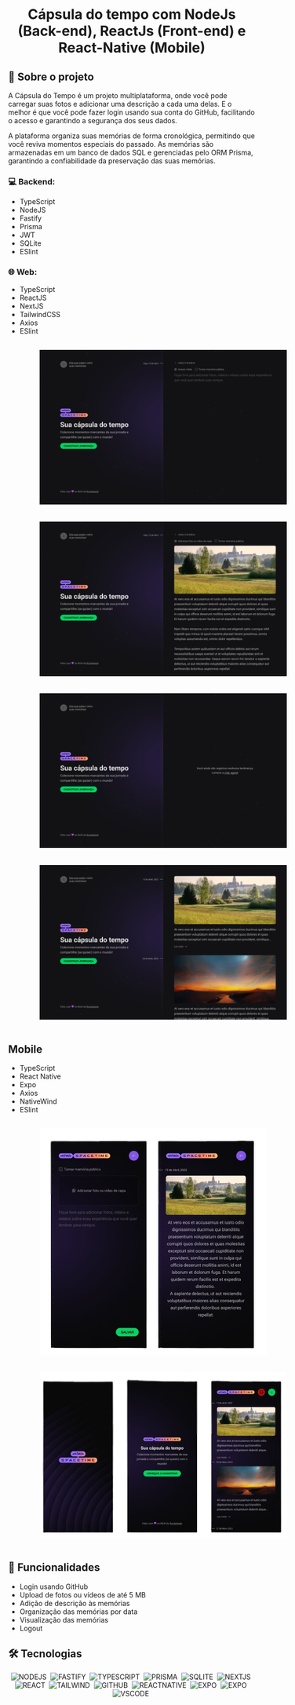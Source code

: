 <h1 align="center"> Cápsula do tempo com NodeJs (Back-end), ReactJs (Front-end) e React-Native (Mobile) </h1>

## 📖 Sobre o projeto
A Cápsula do Tempo é um projeto multiplataforma, onde você pode carregar suas fotos e adicionar uma descrição a cada uma delas. E o melhor é que você pode fazer login usando sua conta do GitHub, facilitando o acesso e garantindo a segurança dos seus dados.

A plataforma organiza suas memórias de forma cronológica, permitindo que você reviva momentos especiais do passado. As memórias são armazenadas em um banco de dados SQL e gerenciadas pelo ORM Prisma, garantindo a confiabilidade da preservação das suas memórias.

### 💻 Backend:
* TypeScript
* NodeJS
* Fastify
* Prisma
* JWT
* SQLite
* ESlint

### 🌐 Web:
* TypeScript
* ReactJS
* NextJS
* TailwindCSS
* Axios
* ESlint


<img src="./images/Create.png" style="margin: 16px 64px"/>
<img src="./images/Create_Filled.png" style="margin: 16px 64px"/>
<img src="./images/memories.png" style="margin: 16px 64px"/>
<img src="./images/Memories.png" style="margin: 16px 64px"/>

## Mobile

* TypeScript
* React Native
* Expo
* Axios
* NativeWind
* ESlint

<img src="./images/mobile_page-1.png" style="margin: 16px 64px"/>
<img src="./images/mobile_page-2.png" style="margin: 16px 64px"/>

## 📌 Funcionalidades
* Login usando GitHub
* Upload de fotos ou vídeos de até 5 MB
* Adição de descrição às memórias
* Organização das memórias por data
* Visualização das memórias
* Logout

## 🛠️ Tecnologias

<div align="center">

![NODEJS](https://img.shields.io/badge/Node.js-43853D?style=for-the-badge&logo=node.js&logoColor=white)&nbsp;
![FASTIFY](https://img.shields.io/badge/fastify-202020?style=for-the-badge&logo=fastify&logoColor=white)&nbsp;
![TYPESCRIPT](https://img.shields.io/badge/TypeScript-007ACC?style=for-the-badge&logo=typescript&logoColor=white)&nbsp;
![PRISMA](https://img.shields.io/badge/Prisma-3982CE?style=for-the-badge&logo=Prisma&logoColor=white)&nbsp;
![SQLITE](https://img.shields.io/badge/SQLite-07405E?style=for-the-badge&logo=sqlite&logoColor=white)&nbsp;
![NEXTJS](https://img.shields.io/badge/Next.js-20232A?style=for-the-badge&logo=Next.js&logoColor=white)&nbsp;
![REACT](https://img.shields.io/badge/React-20232A?style=for-the-badge&logo=react&logoColor=61DAFB)&nbsp;
![TAILWIND](https://img.shields.io/badge/Tailwind_CSS-38B2AC?style=for-the-badge&logo=tailwind-css&logoColor=white)&nbsp;
![GITHUB](https://img.shields.io/badge/GITHUB-20232A?style=for-the-badge&logo=GitHub&logoColor=white)&nbsp;
![REACTNATIVE](https://img.shields.io/badge/React_Native-20232A?style=for-the-badge&logo=react&logoColor=61DAFB)&nbsp;
![EXPO](https://img.shields.io/badge/Expo-1B1F23?style=for-the-badge&logo=expo&logoColor=white)&nbsp;
![EXPO](https://img.shields.io/badge/Axios-5A29E4?style=for-the-badge&logo=AXios&logoColor=white)&nbsp;
![VSCODE](https://img.shields.io/badge/VSCode-0078D4?style=for-the-badge&logo=visual%20studio%20code&logoColor=white)&nbsp;

</div>

